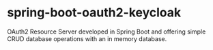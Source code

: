 # spring-boot-oauth2-keycloak
OAuth2 Resource Server developed in Spring Boot and offering simple CRUD database operations with an in memory database.
